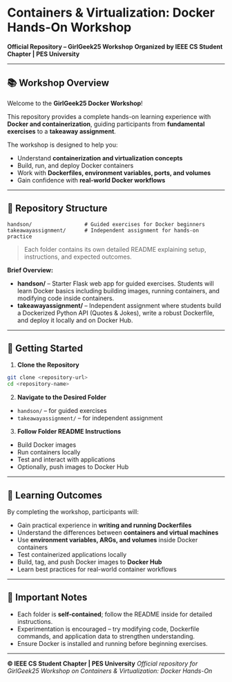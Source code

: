 # **Containers & Virtualization: Docker Hands-On Workshop**

**Official Repository – GirlGeek25 Workshop**
**Organized by IEEE CS Student Chapter | PES University**

---

## **📚 Workshop Overview**

Welcome to the **GirlGeek25 Docker Workshop**!

This repository provides a complete hands-on learning experience with **Docker and containerization**, guiding participants from **fundamental exercises** to a **takeaway assignment**.

The workshop is designed to help you:

* Understand **containerization and virtualization concepts**
* Build, run, and deploy Docker containers
* Work with **Dockerfiles, environment variables, ports, and volumes**
* Gain confidence with **real-world Docker workflows**

---

## **📂 Repository Structure**

```
handson/                 # Guided exercises for Docker beginners
takeawayassignment/      # Independent assignment for hands-on practice
```

> Each folder contains its own detailed README explaining setup, instructions, and expected outcomes.

**Brief Overview:**

* **handson/** – Starter Flask web app for guided exercises. Students will learn Docker basics including building images, running containers, and modifying code inside containers.
* **takeawayassignment/** – Independent assignment where students build a Dockerized Python API (Quotes & Jokes), write a robust Dockerfile, and deploy it locally and on Docker Hub.

---

## **🚀 Getting Started**

1. **Clone the Repository**

```bash
git clone <repository-url>
cd <repository-name>
```

2. **Navigate to the Desired Folder**

* `handson/` – for guided exercises
* `takeawayassignment/` – for independent assignment

3. **Follow Folder README Instructions**

* Build Docker images
* Run containers locally
* Test and interact with applications
* Optionally, push images to Docker Hub

---

## **🎯 Learning Outcomes**

By completing the workshop, participants will:

* Gain practical experience in **writing and running Dockerfiles**
* Understand the differences between **containers and virtual machines**
* Use **environment variables, ARGs, and volumes** inside Docker containers
* Test containerized applications locally
* Build, tag, and push Docker images to **Docker Hub**
* Learn best practices for real-world container workflows

---

## **📌 Important Notes**

* Each folder is **self-contained**; follow the README inside for detailed instructions.
* Experimentation is encouraged – try modifying code, Dockerfile commands, and application data to strengthen understanding.
* Ensure Docker is installed and running before beginning exercises.

---

**© IEEE CS Student Chapter | PES University**
*Official repository for GirlGeek25 Workshop on Containers & Virtualization: Docker Hands-On*
